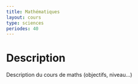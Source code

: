 ```yaml
---
title: Mathématiques
layout: cours
type: sciences
periodes: 40
---
```


# Description

Description du cours de maths (objectifs, niveau...)
